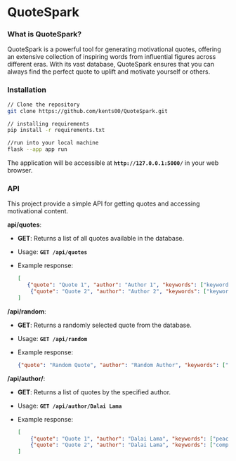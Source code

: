 # QuoteSpark

### What is QuoteSpark?

QuoteSpark is a powerful tool for generating motivational quotes, offering an extensive collection of inspiring words from influential figures across different eras. With its vast database, QuoteSpark ensures that you can always find the perfect quote to uplift and motivate yourself or others.

### Installation

```bash
// Clone the repository
git clone https://github.com/kents00/QuoteSpark.git

// installing requirements
pip install -r requirements.txt

//run into your local machine
flask --app app run
```

The application will be accessible at **`http://127.0.0.1:5000/`** in your web browser.

### API

This project provide a simple API for getting quotes and accessing motivational content.

**api/quotes**:

- **GET**: Returns a list of all quotes available in the database.
- Usage: **`GET /api/quotes`**
- Example response:

    ```json
    [
       {"quote": "Quote 1", "author": "Author 1", "keywords": ["keyword1", "keyword2"]},
        {"quote": "Quote 2", "author": "Author 2", "keywords": ["keyword3", "keyword4"]}
    ]
    ```


**/api/random**:

- **GET**: Returns a randomly selected quote from the database.
- Usage: **`GET /api/random`**
- Example response:

    ```json
    {"quote": "Random Quote", "author": "Random Author", "keywords": ["random", "quote"]}
    ```


**/api/author/<author>**:

- **GET**: Returns a list of quotes by the specified author.
- Usage: **`GET /api/author/Dalai Lama`**
- Example response:

    ```json
    [
        {"quote": "Quote 1", "author": "Dalai Lama", "keywords": ["peace", "wisdom"]},
        {"quote": "Quote 2", "author": "Dalai Lama", "keywords": ["compassion", "kindness"]}
    ]
    ```
